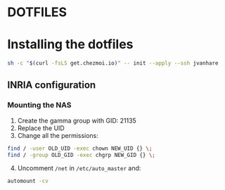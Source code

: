 # DOTFILES

# Installing the dotfiles

```sh
sh -c "$(curl -fsLS get.chezmoi.io)" -- init --apply --ssh jvanhare
```
## INRIA configuration

### Mounting the NAS

1. Create the gamma group with GID: 21135
2. Replace the UID
3. Change all the permissions:

```sh
find / -user OLD_UID -exec chown NEW_UID {} \;
find / -group OLD_GID -exec chgrp NEW_GID {} \;
```

4. Uncomment ```/net``` in ```/etc/auto_master``` and:

```sh
automount -cv
```
